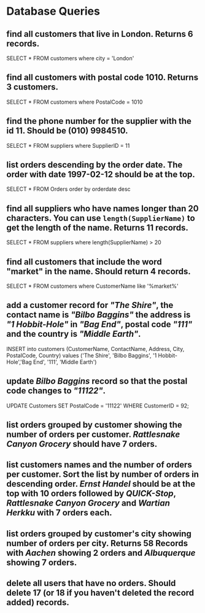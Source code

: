 # Database Queries

## find all customers that live in London. Returns 6 records.

SELECT *
FROM customers
where city = 'London'

## find all customers with postal code 1010. Returns 3 customers.

SELECT *
FROM customers
where PostalCode = 1010

## find the phone number for the supplier with the id 11. Should be (010) 9984510.

SELECT *
FROM suppliers
where SupplierID = 11

## list orders descending by the order date. The order with date 1997-02-12 should be at the top.

SELECT * FROM Orders
order by orderdate desc

## find all suppliers who have names longer than 20 characters. You can use `length(SupplierName)` to get the length of the name. Returns 11 records.

SELECT *
FROM suppliers
where length(SupplierName) > 20

## find all customers that include the word "market" in the name. Should return 4 records.

SELECT *
FROM customers 
where CustomerName like '%market%'

## add a customer record for _"The Shire"_, the contact name is _"Bilbo Baggins"_ the address is _"1 Hobbit-Hole"_ in _"Bag End"_, postal code _"111"_ and the country is _"Middle Earth"_.

INSERT into customers (CustomerName, ContactName, Address, City, PostalCode, Country) values ('The Shire', 'Bilbo Baggins', '1 Hobbit-Hole','Bag End', '111', 'Middle Earth')

## update _Bilbo Baggins_ record so that the postal code changes to _"11122"_.

UPDATE Customers
SET PostalCode = '11122'
WHERE CustomerID = 92;

## list orders grouped by customer showing the number of orders per customer. _Rattlesnake Canyon Grocery_ should have 7 orders.

## list customers names and the number of orders per customer. Sort the list by number of orders in descending order. _Ernst Handel_ should be at the top with 10 orders followed by _QUICK-Stop_, _Rattlesnake Canyon Grocery_ and _Wartian Herkku_ with 7 orders each.

## list orders grouped by customer's city showing number of orders per city. Returns 58 Records with _Aachen_ showing 2 orders and _Albuquerque_ showing 7 orders.

## delete all users that have no orders. Should delete 17 (or 18 if you haven't deleted the record added) records.
